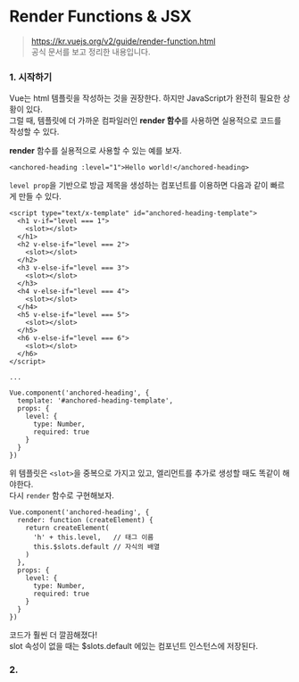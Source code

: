 # Render Functions & JSX

> https://kr.vuejs.org/v2/guide/render-function.html   
> 공식 문서를 보고 정리한 내용입니다. 

### 1. 시작하기 

Vue는 html 템플릿을 작성하는 것을 권장한다. 하지만 JavaScript가 완전히 필요한 상황이 있다.   
그럴 때, 템플릿에 더 가까운 컴파일러인 **render 함수**를 사용하면 실용적으로 코드를 작성할 수 있다. 

**render** 함수를 실용적으로 사용할 수 있는 예를 보자.  

```
<anchored-heading :level="1">Hello world!</anchored-heading>
```
`level prop`을 기반으로 방금 제목을 생성하는 컴포넌트를 이용하면 다음과 같이 빠르게 만들 수 있다. 

```
<script type="text/x-template" id="anchored-heading-template">
  <h1 v-if="level === 1">
    <slot></slot>
  </h1>
  <h2 v-else-if="level === 2">
    <slot></slot>
  </h2>
  <h3 v-else-if="level === 3">
    <slot></slot>
  </h3>
  <h4 v-else-if="level === 4">
    <slot></slot>
  </h4>
  <h5 v-else-if="level === 5">
    <slot></slot>
  </h5>
  <h6 v-else-if="level === 6">
    <slot></slot>
  </h6>
</script>

... 

Vue.component('anchored-heading', {
  template: '#anchored-heading-template',
  props: {
    level: {
      type: Number,
      required: true
    }
  }
})
```

위 템플릿은 `<slot>`을 중복으로 가지고 있고, 엘리먼트를 추가로 생성할 때도 똑같이 해야한다.  
다시 `render` 함수로 구현해보자.  

```
Vue.component('anchored-heading', {
  render: function (createElement) {
    return createElement(
      'h' + this.level,   // 태그 이름
      this.$slots.default // 자식의 배열
    )
  },
  props: {
    level: {
      type: Number,
      required: true
    }
  }
})
```

코드가 훨씬 더 깔끔해졌다!   
slot 속성이 없을 때는 $slots.default 에있는 컴포넌트 인스턴스에 저장된다. 

### 2. 
